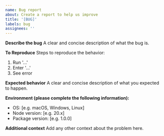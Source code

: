 ```yaml
---
name: Bug report
about: Create a report to help us improve
title: '[BUG]'
labels: bug
assignees: ''
---
```


**Describe the bug**
A clear and concise description of what the bug is.

**To Reproduce**
Steps to reproduce the behavior:
1. Run '...'
2. Enter '...'
3. See error

**Expected behavior**
A clear and concise description of what you expected to happen.

**Environment (please complete the following information):**
- OS: [e.g. macOS, Windows, Linux]
- Node version: [e.g. 20.x]
- Package version: [e.g. 1.0.0]

**Additional context**
Add any other context about the problem here. 